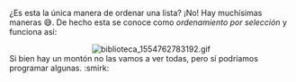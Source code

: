 ¿Es esta la única manera de ordenar una lista? ¡No! Hay muchísimas maneras :sweat_smile:. De hecho esta se conoce como _ordenamiento por selección_ y funciona así:
<div align="center">
  <img src="https://mumuki.io/static/for_content/numeros4.svg" alt="biblioteca_1554762783192.gif" width="auto" height="auto">
</div>
Si bien hay un montón no las vamos a ver todas, pero sí podríamos programar algunas. :smirk:
